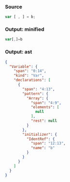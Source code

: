 ### Source
```js parse:stmt
var [ , ] = b;
```

### Output: minified
```js
var[,]=b
```

### Output: ast
```json
{
  "Variable": {
    "span": "0:14",
    "kind": "Var",
    "declarations": [
      {
        "span": "4:13",
        "pattern": {
          "Array": {
            "span": "4:9",
            "elements": [
              null
            ],
            "rest": null
          }
        },
        "initializer": {
          "IdentRef": {
            "span": "12:13",
            "name": "b"
          }
        }
      }
    ]
  }
}
```
